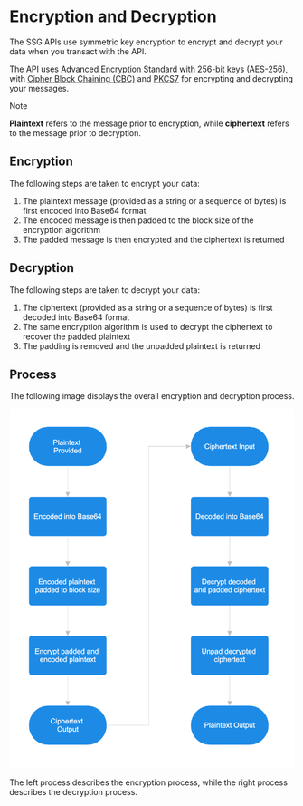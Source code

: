 # Encryption and Decryption

The SSG APIs use symmetric key encryption to encrypt and decrypt your data when you transact with the API.

The API uses [Advanced Encryption Standard with 256-bit keys](https://en.wikipedia.org/wiki/Advanced_Encryption_Standard) 
(AES-256), with [Cipher Block Chaining (CBC)](https://en.wikipedia.org/wiki/Block_cipher_mode_of_operation#Cipher_block_chaining_(CBC))
and [PKCS7](https://en.wikipedia.org/wiki/PKCS_7) for encrypting and decrypting your messages.

> [!NOTE]
> **Plaintext** refers to the message prior to encryption, while **ciphertext** refers to the message
> prior to decryption.


## Encryption

The following steps are taken to encrypt your data:

1. The plaintext message (provided as a string or a sequence of bytes) is first encoded into Base64 format
2. The encoded message is then padded to the block size of the encryption algorithm
3. The padded message is then encrypted and the ciphertext is returned

## Decryption

The following steps are taken to decrypt your data:

1. The ciphertext (provided as a string or a sequence of bytes) is first decoded into Base64 format
2. The same encryption algorithm is used to decrypt the ciphertext to recover the padded plaintext
3. The padding is removed and the unpadded plaintext is returned

## Process

The following image displays the overall encryption and decryption process.

![process](../../assets/endecryption.png)

The left process describes the encryption process, while the right process describes the decryption process.
